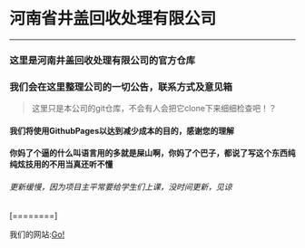 # 河南省井盖回收处理有限公司


------------

### 这里是河南井盖回收处理有限公司的官方仓库
### 我们会在这里整理公司的一切公告，联系方式及意见箱

> 这里只是本公司的git仓库，不会有人会把它clone下来细细检查吧！？

#### 我们将使用GithubPages以达到减少成本的目的，感谢您的理解
#### 你妈了个逼的什么叫语言用的多就是屎山啊，你妈了个巴子，都说了写这个东西纯纯炫技用的不用当真还听不懂


###### 更新缓慢，因为项目主平常要给学生们上课，没时间更新，见谅


[========]

我们的网站:[Go!](http://manholecover.us.kg/)
